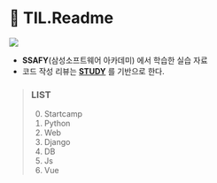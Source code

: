 # :blue_car: TIL.Readme

![](https://encrypted-tbn0.gstatic.com/images?q=tbn:ANd9GcRamkt_X3tR6AEEjVotYnv6LS-v5DqXrKkec8NOt1TsBg&s)

- **SSAFY**(삼성소프트웨어 아카데미) 에서 학습한 실습 자료
- 코드 작성 리뷰는 **[STUDY](https://github.com/seasign10/STUDY)** 를 기반으로 한다.

> ### LIST
>
> 0. Startcamp
> 1. Python
> 2. Web
> 3. Django
> 4. DB
> 5. Js
> 6. Vue